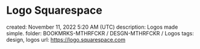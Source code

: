 # Logo Squarespace

created: November 11, 2022 5:20 AM (UTC)
description: Logos made simple.
folder: BOOKMRKS-MTHRFCKR / DESGN-MTHRFCKR / Logos
tags: design, logos
url: https://logo.squarespace.com